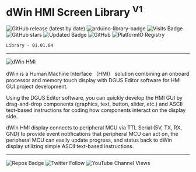 # dWin HMI Screen Library <sup>V1</sup>

![GitHub release (latest by date)](https://img.shields.io/github/v/release/akkoyun/dWin) ![arduino-library-badge](https://www.ardu-badge.com/badge/dWin.svg?) ![Visits Badge](https://badges.pufler.dev/visits/akkoyun/dWin) ![GitHub stars](https://img.shields.io/github/stars/akkoyun/dWin?style=flat&logo=github) ![Updated Badge](https://badges.pufler.dev/updated/akkoyun/dWin) ![GitHub](https://img.shields.io/github/license/akkoyun/dWin) ![PlatformIO Registry](https://badges.registry.platformio.org/packages/akkoyun/library/dWin.svg)

	Library - 01.01.04

---

![dWin HMI](https://encrypted-tbn0.gstatic.com/images?q=tbn:ANd9GcQxnYnBFWXAB-ot58jd8DU3_OkfrfwudsnjAQ&usqp=CAU)

dWin is a Human Machine Interface （HMI） solution combining an onboard processor and memory touch display with DGUS Editor software for HMI GUI project development.

Using the DGUS Editor software, you can quickly develop the HMI GUI by drag-and-drop components (graphics, text, button, slider, etc.) and ASCII text-based instructions for coding how components interact on the display side.

dWin HMI display connects to peripheral MCU via TTL Serial (5V, TX, RX, GND) to provide event notifications that peripheral MCU can act on, the peripheral MCU can easily update progress, and status back to dWin display utilizing simple ASCII text-based instructions.

---
![Repos Badge](https://badges.pufler.dev/repos/akkoyun) ![Twitter Follow](https://img.shields.io/twitter/follow/gunceakkoyun?style=social) ![YouTube Channel Views](https://img.shields.io/youtube/channel/views/UCIguQGdaBT1GnnVMz5qAZ2Q?style=social)
